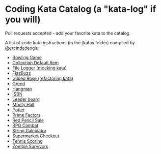 Coding Kata Catalog (a "kata-log" if you will)
=============================================

Pull requests accepted - add your favorite kata to the catalog.

A list of code kata instructions (in the /katas folder) compiled by [@ercindedeoglu](http://twitter.com/ercindedeoglu):

- [Bowling Game](katas/Bowling%20Game.md)
- [Collection Default Item](katas/CollectionDefaultItem.md)
- [File Logger (mocking kata)](katas/File%20Logger.md)
- [FizzBuzz](katas/FizzBuzz.md)
- [Gilded Rose (refactoring kata)](katas/Gilded%20Rose.md)
- [Greed](katas/Greed.md)
- [Hangman](katas/Hangman.md)
- [ISBN](katas/ISBN.md)
- [Leader board](katas/Leaderboard.md)
- [Monty Hall](katas/Monty%20Hall.md)
- [Potter](katas/Potter.md)
- [Prime Factors](katas/Prime%20Factors.md)
- [Red Pencil Sale](katas/Red%20Pencil%20Sale.md)
- [RPG Combat](katas/RPG%20Combat.md)
- [String Calculator](<katas/String%20Calculator.md>)
- [Supermarket Checkout](<katas/../katas/Supermarket%20Checkout.md>)
- [Tennis Scoring](katas/Tennis%20Scoring.md)
- [Zombie Survivors](katas/Zombie%20Survivors.md)
